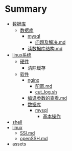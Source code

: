 # Summary

* [数据库](README.md)
  * [数据库](shu-ju-ku.md)
    * [mysql](shu-ju-ku/mysql.md)
      * [问题及解决.md](shu-ju-ku/mysql/wen-ti-ji-jie-51b3-md.md)
    * [读数据库结构.md](shu-ju-ku/du-shu-ju-ku-jie-6784-md.md)
* [linux系统](chapter1.md)
  * [硬件](chapter1/ying-jian.md)
    * 清除缓存
  * [软件](chapter1/ruan-jian.md)
    * [nginx](chapter1/ruan-jian/nginx.md)
      * [配置.md](chapter1/ruan-jian/nginx/pei-7f6e-md.md)
      * [cut\_log.sh](chapter1/ruan-jian/nginx/cutlog-sh.md)
    * [编译参数的查看.md](chapter1/ruan-jian/bian-yi-can-shu-de-cha-770b-md.md)
    * [数据库](chapter1/ruan-jian/shu-ju-ku.md)
      * [mysql](chapter1/ruan-jian/shu-ju-ku/mysql.md)
        * [基本操作](chapter1/ruan-jian/shu-ju-ku/mysql/ji-ben-cao-zuo.md)
* [shell](shell.md)
* [linux](linux.md)
  * [SSl.md](linux/sslmd.md)
  * [openSSH.md](linux/opensshmd.md)
* assets

